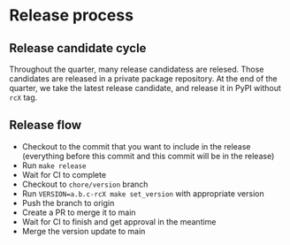 # Release process

## Release candidate cycle

Throughout the quarter, many release candidatess are relesed. Those candidates are released in a private package repository. At the end of the quarter, we take the latest release candidate, and release it in PyPI without `rcX` tag.

## Release flow

* Checkout to the commit that you want to include in the release (everything before this commit and this commit will be in the release)
* Run `make release`
* Wait for CI to complete
* Checkout to `chore/version` branch
* Run `VERSION=a.b.c-rcX make set_version` with appropriate version
* Push the branch to origin
* Create a PR to merge it to main
* Wait for CI to finish and get approval in the meantime
* Merge the version update to main
